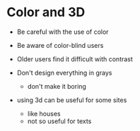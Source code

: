 # Color and 3D

- Be careful with the use of color
- Be aware of color-blind users
- Older users find it difficult with contrast
- Don't design everything in grays
  - don't make it boring

- using 3d can be useful for some sites
  - like houses
  - not so useful for texts

